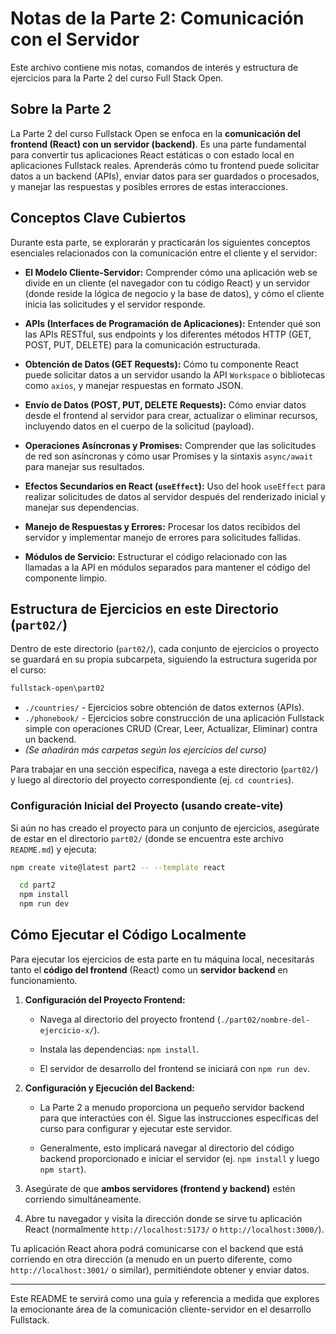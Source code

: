 # Notas de la Parte 2: Comunicación con el Servidor

Este archivo contiene mis notas, comandos de interés y estructura de ejercicios para la Parte 2 del curso Full Stack Open.

## Sobre la Parte 2

La Parte 2 del curso Fullstack Open se enfoca en la **comunicación del frontend (React) con un servidor (backend)**. Es una parte fundamental para convertir tus aplicaciones React estáticas o con estado local en aplicaciones Fullstack reales. Aprenderás cómo tu frontend puede solicitar datos a un backend (APIs), enviar datos para ser guardados o procesados, y manejar las respuestas y posibles errores de estas interacciones.

## Conceptos Clave Cubiertos

Durante esta parte, se explorarán y practicarán los siguientes conceptos esenciales relacionados con la comunicación entre el cliente y el servidor:

* **El Modelo Cliente-Servidor:** Comprender cómo una aplicación web se divide en un cliente (el navegador con tu código React) y un servidor (donde reside la lógica de negocio y la base de datos), y cómo el cliente inicia las solicitudes y el servidor responde.

* **APIs (Interfaces de Programación de Aplicaciones):** Entender qué son las APIs RESTful, sus endpoints y los diferentes métodos HTTP (GET, POST, PUT, DELETE) para la comunicación estructurada.

* **Obtención de Datos (GET Requests):** Cómo tu componente React puede solicitar datos a un servidor usando la API `Workspace` o bibliotecas como `axios`, y manejar respuestas en formato JSON.

* **Envío de Datos (POST, PUT, DELETE Requests):** Cómo enviar datos desde el frontend al servidor para crear, actualizar o eliminar recursos, incluyendo datos en el cuerpo de la solicitud (payload).

* **Operaciones Asíncronas y Promises:** Comprender que las solicitudes de red son asíncronas y cómo usar Promises y la sintaxis `async/await` para manejar sus resultados.

* **Efectos Secundarios en React (`useEffect`):** Uso del hook `useEffect` para realizar solicitudes de datos al servidor después del renderizado inicial y manejar sus dependencias.

* **Manejo de Respuestas y Errores:** Procesar los datos recibidos del servidor y implementar manejo de errores para solicitudes fallidas.

* **Módulos de Servicio:** Estructurar el código relacionado con las llamadas a la API en módulos separados para mantener el código del componente limpio.

## Estructura de Ejercicios en este Directorio (`part02/`)

Dentro de este directorio (`part02/`), cada conjunto de ejercicios o proyecto se guardará en su propia subcarpeta, siguiendo la estructura sugerida por el curso:

```bash
fullstack-open\part02
```

* `./countries/` - Ejercicios sobre obtención de datos externos (APIs).
* `./phonebook/` - Ejercicios sobre construcción de una aplicación Fullstack simple con operaciones CRUD (Crear, Leer, Actualizar, Eliminar) contra un backend.
* *(Se añadirán más carpetas según los ejercicios del curso)*

Para trabajar en una sección específica, navega a este directorio (`part02/`) y luego al directorio del proyecto correspondiente (ej. `cd countries`).

### Configuración Inicial del Proyecto (usando create-vite)

Si aún no has creado el proyecto para un conjunto de ejercicios, asegúrate de estar en el directorio `part02/` (donde se encuentra este archivo `README.md`) y ejecuta:

```bash
npm create vite@latest part2 -- --template react

  cd part2
  npm install
  npm run dev
```

## Cómo Ejecutar el Código Localmente

Para ejecutar los ejercicios de esta parte en tu máquina local, necesitarás tanto el **código del frontend** (React) como un **servidor backend** en funcionamiento.

1.  **Configuración del Proyecto Frontend:**

    * Navega al directorio del proyecto frontend (`./part02/nombre-del-ejercicio-x/`).

    * Instala las dependencias: `npm install`.

    * El servidor de desarrollo del frontend se iniciará con `npm run dev`.

2.  **Configuración y Ejecución del Backend:**

    * La Parte 2 a menudo proporciona un pequeño servidor backend para que interactúes con él. Sigue las instrucciones específicas del curso para configurar y ejecutar este servidor.

    * Generalmente, esto implicará navegar al directorio del código backend proporcionado e iniciar el servidor (ej. `npm install` y luego `npm start`).

3.  Asegúrate de que **ambos servidores (frontend y backend)** estén corriendo simultáneamente.

4.  Abre tu navegador y visita la dirección donde se sirve tu aplicación React (normalmente `http://localhost:5173/` o `http://localhost:3000/`).

Tu aplicación React ahora podrá comunicarse con el backend que está corriendo en otra dirección (a menudo en un puerto diferente, como `http://localhost:3001/` o similar), permitiéndote obtener y enviar datos.

---

Este README te servirá como una guía y referencia a medida que explores la emocionante área de la comunicación cliente-servidor en el desarrollo Fullstack.